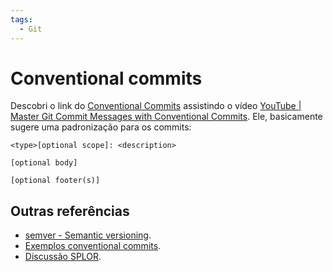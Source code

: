 ```yaml
---
tags:
  - Git
---
```


# Conventional commits

Descobri o link do [Conventional Commits](https://www.conventionalcommits.org/en/v1.0.0/) assistindo o vídeo [YouTube | Master Git Commit Messages with Conventional Commits](./20250324_youtube_master_git_commit_messages_with_conventional_commits.md).
Ele, basicamente sugere uma padronização para os commits:

```
<type>[optional scope]: <description>

[optional body]

[optional footer(s)]
```

## Outras referências

- [semver - Semantic versioning](https://semver.org/).
- [Exemplos conventional commits](https://www.conventionalcommits.org/en/v1.0.0/#examples).
- [Discussão SPLOR](https://github.com/orgs/splor-mg/discussions/7#user-content-fnref-1-3c53dfd3c2869aa61615d5a27fba6b7c).
